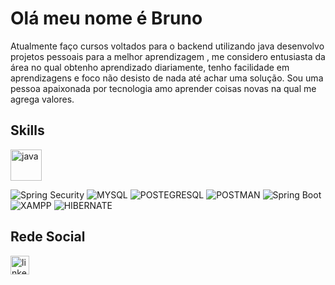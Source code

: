 # Olá meu nome é Bruno

Atualmente faço cursos voltados para o backend utilizando java desenvolvo projetos pessoais para a melhor aprendizagem , me considero entusiasta da área no qual obtenho aprendizado diariamente, tenho facilidade em aprendizagens e foco não desisto de nada até achar uma solução. Sou uma pessoa apaixonada por tecnologia amo aprender coisas novas na qual me agrega valores.

## Skills
<img src="https://cdn.jsdelivr.net/gh/devicons/devicon/icons/java/java-original-wordmark.svg" alt='java' height='50'/>

![Spring Security](https://img.shields.io/badge/Spring_Security-6DB33F?style=for-the-badge&logo=Spring-Security&logoColor=white)
![MYSQL](https://img.shields.io/badge/MySQL-005C84?style=for-the-badge&logo=mysql&logoColor=white)
![POSTEGRESQL](https://img.shields.io/badge/PostgreSQL-316192?style=for-the-badge&logo=postgresql&logoColor=white)
![POSTMAN](https://img.shields.io/badge/Postman-FF6C37?style=for-the-badge&logo=Postman&logoColor=white)
![Spring Boot](https://img.shields.io/badge/Spring_Boot-F2F4F9?style=for-the-badge&logo=spring-boot)
![XAMPP](https://img.shields.io/badge/Xampp-F37623?style=for-the-badge&logo=xampp&logoColor=white)
![HIBERNATE](https://img.shields.io/badge/Hibernate-59666C?style=for-the-badge&logo=Hibernate&logoColor=white)


## Rede Social
[<img src='https://img.shields.io/badge/LinkedIn-0077B5?style=for-the-badge&logo=linkedin&logoColor=white' alt='linkedin' height='30'>](https://www.linkedin.com/in/bruno-martins-da-silva-881040232)


